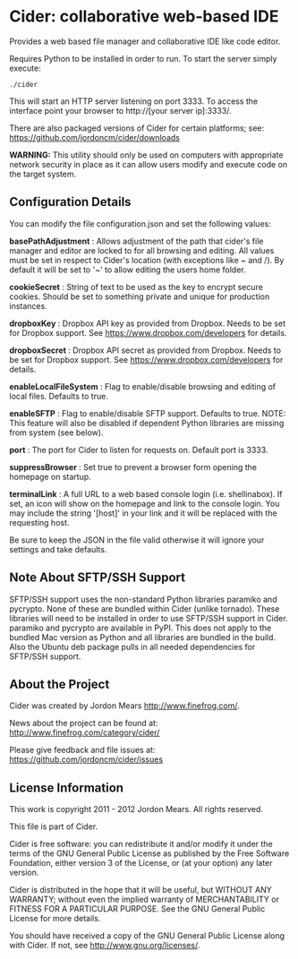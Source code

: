 Cider: collaborative web-based IDE
==================================

Provides a web based file manager and collaborative IDE like code editor.

Requires Python to be installed in order to run. To start the server simply 
execute:

    ./cider

This will start an HTTP server listening on port 3333. To access the interface 
point your browser to http://[your server ip]:3333/.

There are also packaged versions of Cider for certain platforms; see: 
https://github.com/jordoncm/cider/downloads

**WARNING:** This utility should only be used on computers with appropriate 
network security in place as it can allow users modify and execute code on the 
target system.

Configuration Details
---------------------

You can modify the file configuration.json and set the following values:

**basePathAdjustment**    : Allows adjustment of the path that cider's file 
                            manager and editor are locked to for all browsing 
                            and editing. All values must be set in respect to 
                            Cider's location (with exceptions like ~ and /). By 
                            default it will be set to '~' to allow editing the 
                            users home folder.

**cookieSecret**          : String of text to be used as the key to encrypt 
                            secure cookies. Should be set to something private 
                            and unique for production instances.

**dropboxKey**            : Dropbox API key as provided from Dropbox. Needs to 
                            be set for Dropbox support. See 
                            https://www.dropbox.com/developers for details.

**dropboxSecret**         : Dropbox API secret as provided from Dropbox. Needs 
                            to be set for Dropbox support. See 
                            https://www.dropbox.com/developers for details.

**enableLocalFileSystem** : Flag to enable/disable browsing and editing of 
                            local files. Defaults to true.

**enableSFTP**            : Flag to enable/disable SFTP support. Defaults to 
                            true. NOTE: This feature will also be disabled if 
                            dependent Python libraries are missing from system 
                            (see below).

**port**                  : The port for Cider to listen for requests on. 
                            Default port is 3333.

**suppressBrowser**       : Set true to prevent a browser form opening the 
                            homepage on startup.

**terminalLink**          : A full URL to a web based console login (i.e. 
                            shellinabox). If set, an icon will show on the 
                            homepage and link to the console login. You may 
                            include the string '[host]' in your link and it 
                            will be replaced with the requesting host.

Be sure to keep the JSON in the file valid otherwise it will ignore your 
settings and take defaults.

Note About SFTP/SSH Support
---------------------------

SFTP/SSH support uses the non-standard Python libraries paramiko and pycrypto. 
None of these are bundled within Cider (unlike tornado). These libraries will 
need to be installed in order to use SFTP/SSH support in Cider. paramiko and 
pycrypto are available in PyPI. This does not apply to the bundled Mac version 
as Python and all libraries are bundled in the build. Also the Ubuntu deb 
package pulls in all needed dependencies for SFTP/SSH support. 

About the Project
-----------------

Cider was created by Jordon Mears <http://www.finefrog.com/>.

News about the project can be found at: 
http://www.finefrog.com/category/cider/

Please give feedback and file issues at: 
https://github.com/jordoncm/cider/issues

License Information
-------------------

This work is copyright 2011 - 2012 Jordon Mears. All rights reserved.

This file is part of Cider.

Cider is free software: you can redistribute it and/or modify
it under the terms of the GNU General Public License as published by
the Free Software Foundation, either version 3 of the License, or
(at your option) any later version.

Cider is distributed in the hope that it will be useful,
but WITHOUT ANY WARRANTY; without even the implied warranty of
MERCHANTABILITY or FITNESS FOR A PARTICULAR PURPOSE.  See the
GNU General Public License for more details.

You should have received a copy of the GNU General Public License
along with Cider.  If not, see <http://www.gnu.org/licenses/>.
